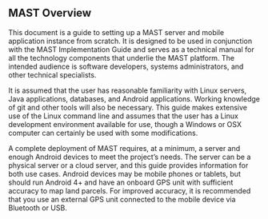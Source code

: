 ## MAST Overview
This document is a guide to setting up a MAST server and mobile application instance from scratch. It is designed to be used in conjunction with the MAST Implementation Guide and serves as a technical manual for all the technology components that underlie the MAST platform. The intended audience is software developers, systems administrators, and other technical specialists.

It is assumed that the user has reasonable familiarity with Linux servers, Java applications, databases, and Android applications. Working knowledge of git and other tools will also be necessary. This guide makes extensive use of the Linux command line and assumes that the user has a Linux development environment available for use, though a Windows or OSX computer can certainly be used with some modifications.

A complete deployment of MAST requires, at a minimum, a server and enough Android devices to meet the project’s needs. The server can be a physical server or a cloud server, and this guide provides information for both use cases. Android devices may be mobile phones or tablets, but should run Android 4+ and have an onboard GPS unit with sufficient accuracy to map land parcels. For improved accuracy, it is recommended that you use an external GPS unit connected to the mobile device via Bluetooth or USB.
